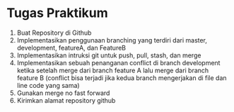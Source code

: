 # Tugas Praktikum
1. Buat Repository di Github
2. Implementasikan penggunaan branching yang terdiri dari master, development, featureA, dan  FeatureB
3. Implementasikan intruksi git untuk push, pull, stash, dan merge
4. Implementasikan sebuah penanganan conflict di branch development ketika setelah merge dari branch feature A lalu merge dari branch feature B (conflict bisa terjadi jika kedua branch mengerjakan di file dan line code yang sama)
5. Gunakan merge no fast forward
6. Kirimkan alamat repository github